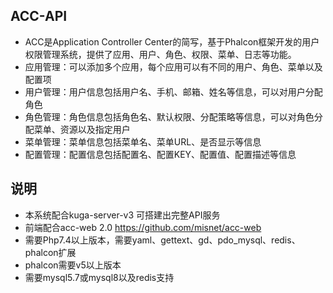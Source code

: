 ## ACC-API
- ACC是Application Controller Center的简写，基于Phalcon框架开发的用户权限管理系统，提供了应用、用户、角色、权限、菜单、日志等功能。
- 应用管理：可以添加多个应用，每个应用可以有不同的用户、角色、菜单以及配置项
- 用户管理：用户信息包括用户名、手机、邮箱、姓名等信息，可以对用户分配角色
- 角色管理：角色信息包括角色名、默认权限、分配策略等信息，可以对角色分配菜单、资源以及指定用户
- 菜单管理：菜单信息包括菜单名、菜单URL、是否显示等信息
- 配置管理：配置信息包括配置名、配置KEY、配置值、配置描述等信息

## 说明
- 本系统配合kuga-server-v3 可搭建出完整API服务
- 前端配合acc-web 2.0 https://github.com/misnet/acc-web
- 需要Php7.4以上版本，需要yaml、gettext、gd、pdo_mysql、redis、phalcon扩展
- phalcon需要v5以上版本
- 需要mysql5.7或mysql8以及redis支持